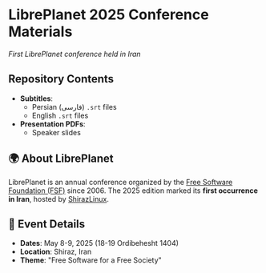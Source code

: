 # LibrePlanet 2025 Conference Materials

*First LibrePlanet conference held in Iran*

## Repository Contents
- **Subtitles**:
  - Persian (فارسی) `.srt` files
  - English `.srt` files
- **Presentation PDFs**:
  - Speaker slides


## 🌍 About LibrePlanet
LibrePlanet is an annual conference organized by the [Free Software Foundation (FSF)](https://www.fsf.org) since 2006. The 2025 edition marked its **first occurrence in Iran**, hosted by [ShirazLinux](https://sudoshz.ir).

## 📅 Event Details
- **Dates**: May 8-9, 2025 (18-19 Ordibehesht 1404)
- **Location**: Shiraz, Iran
- **Theme**: "Free Software for a Free Society"
